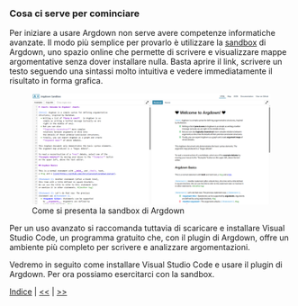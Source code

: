 <link rel="stylesheet" href="../assets/style.css">

### Cosa ci serve per cominciare

Per iniziare a usare Argdown non serve avere competenze informatiche avanzate. Il modo più semplice per provarlo è utilizzare la [sandbox](https://argdown.org/sandbox/html) di Argdown, uno spazio online che permette di scrivere e visualizzare mappe argomentative senza dover installare nulla. Basta aprire il link, scrivere un testo seguendo una sintassi molto intuitiva e vedere immediatamente il risultato in forma grafica.


<figure>
    <img src="sandbox.PNG" alt="Sandbox">
    <figcaption>Come si presenta la sandbox di Argdown</figcaption>
</figure>

Per un uso avanzato si raccomanda tuttavia di scaricare e installare Visual Studio Code, un programma gratuito che, con il plugin di Argdown, offre un ambiente più completo per scrivere e analizzare argomentazioni.  

Vedremo in seguito come installare Visual Studio Code e usare il plugin di Argdown. Per ora possiamo esercitarci con la sandbox.

<p></p>

[Indice](indice.md) | [<<](introduzione.md) | [>>](sintassi.md)
